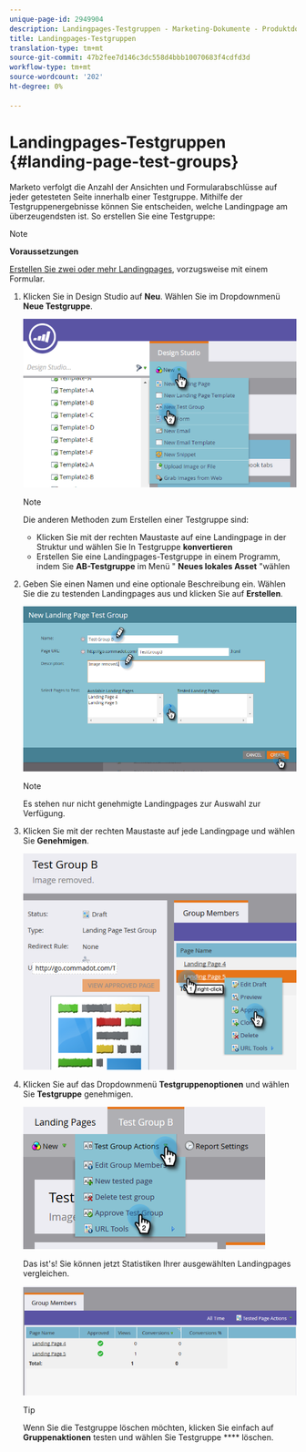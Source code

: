 ```yaml
---
unique-page-id: 2949904
description: Landingpages-Testgruppen - Marketing-Dokumente - Produktdokumentation
title: Landingpages-Testgruppen
translation-type: tm+mt
source-git-commit: 47b2fee7d146c3dc558d4bbb10070683f4cdfd3d
workflow-type: tm+mt
source-wordcount: '202'
ht-degree: 0%

---
```



# Landingpages-Testgruppen {#landing-page-test-groups}

Marketo verfolgt die Anzahl der Ansichten und Formularabschlüsse auf jeder getesteten Seite innerhalb einer Testgruppe. Mithilfe der Testgruppenergebnisse können Sie entscheiden, welche Landingpage am überzeugendsten ist. So erstellen Sie eine Testgruppe:

>[!NOTE]
>
>**Voraussetzungen**
>
>[Erstellen Sie zwei oder mehr Landingpages](../../../../getting-started/quick-wins/landing-page-with-a-form.md), vorzugsweise mit einem Formular.

1. Klicken Sie in Design Studio auf **Neu**. Wählen Sie im Dropdownmenü **Neue Testgruppe**.

   ![](assets/image2015-8-5-13-3a32-3a50.png)

   >[!NOTE]
   >
   >Die anderen Methoden zum Erstellen einer Testgruppe sind:
   >
   >    
   >    
   >    * Klicken Sie mit der rechten Maustaste auf eine Landingpage in der Struktur und wählen Sie In Testgruppe **konvertieren**
   >    * Erstellen Sie eine Landingpages-Testgruppe in einem Programm, indem Sie **AB-Testgruppe** im Menü &quot; **Neues lokales Asset** &quot;wählen


1. Geben Sie einen Namen und eine optionale Beschreibung ein. Wählen Sie die zu testenden Landingpages aus und klicken Sie auf **Erstellen**.

   ![](assets/image2015-8-5-13-3a39-3a10.png)

   >[!NOTE]
   >
   >Es stehen nur nicht genehmigte Landingpages zur Auswahl zur Verfügung.

1. Klicken Sie mit der rechten Maustaste auf jede Landingpage und wählen Sie **Genehmigen**.

   ![](assets/three-1.png)

1. Klicken Sie auf das Dropdownmenü **Testgruppenoptionen** und wählen Sie **Testgruppe** genehmigen.

   ![](assets/four-1.png)

   Das ist&#39;s! Sie können jetzt Statistiken Ihrer ausgewählten Landingpages vergleichen.

   ![](assets/five.png)

   >[!TIP]
   >
   >Wenn Sie die Testgruppe löschen möchten, klicken Sie einfach auf **Gruppenaktionen** testen und wählen Sie Testgruppe **** löschen.

